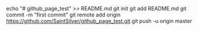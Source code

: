 echo "# github_page_test" >> README.md
git init
git add README.md
git commit -m "first commit"
git remote add origin https://github.com/SaintSilver/github_page_test.git
git push -u origin master

